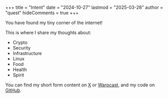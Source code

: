 +++
title = "Intent"
date = "2024-10-27"
lastmod = "2025-03-28"
author = "quest"
hideComments = true
+++

You have found my tiny corner of the internet!

This is where I share my thoughts about:

- Crypto
- Security
- Infrastructure
- Linux
- Food
- Health
- Spirit

You can find my short form content on [X](https://x.com/zquestz) or [Warpcast](https://warpcast.com/quest), and my code on [GitHub](https://github.com/zquestz).
